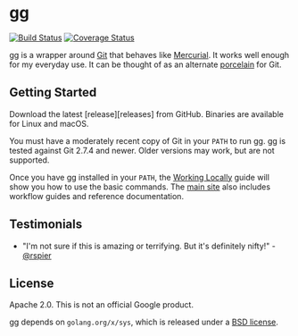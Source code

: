 # gg

[![Build Status](https://travis-ci.org/zombiezen/gg.svg?branch=master)][travis]
[![Coverage Status](https://coveralls.io/repos/github/zombiezen/gg/badge.svg?branch=master)][coveralls]

gg is a wrapper around [Git][] that behaves like [Mercurial][]. It works well enough for
my everyday use. It can be thought of as an alternate [porcelain][] for Git.

[Git]: https://git-scm.com/
[Mercurial]: https://www.mercurial-scm.org/
[travis]: https://travis-ci.org/zombiezen/gg
[coveralls]: https://coveralls.io/github/zombiezen/gg?branch=master
[porcelain]: https://git-scm.com/book/en/v2/Git-Internals-Plumbing-and-Porcelain

## Getting Started

Download the latest [release][releases] from GitHub.  Binaries are available for
Linux and macOS.

You must have a moderately recent copy of Git in your `PATH` to run gg. gg is
tested against Git 2.7.4 and newer. Older versions may work, but are not
supported.

Once you have gg installed in your `PATH`, the [Working Locally][] guide will
show you how to use the basic commands. The [main site][] also includes workflow
guides and reference documentation.

[main site]: https://zombiezen.github.io/gg/
[Working Locally]: https://zombiezen.github.io/gg/workflow/local/

## Testimonials

-   "I'm not sure if this is amazing or terrifying.  But it's definitely nifty!" -[@rspier][]

[@rspier]: https://github.com/rspier

## License

Apache 2.0. This is not an official Google product.

gg depends on `golang.org/x/sys`, which is released under a [BSD license][].

[BSD license]: https://go.googlesource.com/sys/+/master/LICENSE
